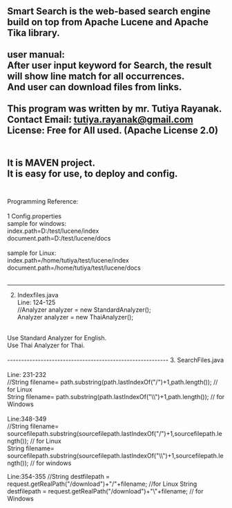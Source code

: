 Smart Search is the web-based search engine build on top from Apache Lucene and Apache Tika library.<br/>
<br/>
user manual:<br/>
After user input keyword for Search,  the result will show line match for all occurrences.<br/> 
And user can download files from links.<br/>
<br/>
This program was written by mr. Tutiya Rayanak.<br/> 
Contact Email: tutiya.rayanak@gmail.com<br/>
License: Free for All used. (Apache License 2.0)<br/>  
<br/>
It is MAVEN project.<br/>
It is easy for use, to deploy and config.<br/> 
<br/>
--------------------------------------------------------
Programming Reference:<br/>
<br/>
1 Config.properties<br/>
sample for windows:<br/>
index.path=D:/test/lucene/index<br/>
document.path=D:/test/lucene/docs<br/>
<br/>
sample for Linux:<br/>
index.path=/home/tutiya/test/lucene/index<br/>
document.path=/home/tutiya/test/lucene/docs<br/><br/>

----------------------------------------------------------
2. Indexfiles.java<br/>
Line: 124-125<br/>
//Analyzer analyzer = new StandardAnalyzer();<br/>
Analyzer analyzer = new ThaiAnalyzer();<br/>
<br/>
Use Standard Analyzer for  English.<br/>
Use Thai Analyzer for Thai.<br/>
<br/>
----------------------------------------------------------
3. SearchFiles.java<br/>
<br/>
Line: 231-232<br/>
//String filename= path.substring(path.lastIndexOf("/")+1,path.length()); // for Linux<br/>
String filename= path.substring(path.lastIndexOf("\\")+1,path.length()); // for Windows<br/>
<br/>
Line:348-349<br/>
//String filename= sourcefilepath.substring(sourcefilepath.lastIndexOf("/")+1,sourcefilepath.length()); // for Linux<br/>
String filename= sourcefilepath.substring(sourcefilepath.lastIndexOf("\\")+1,sourcefilepath.length()); // for windows<br/>


Line:354-355
//String destfilepath = request.getRealPath("/download")+"/"+filename; //for Linux
String destfilepath = request.getRealPath("/download")+"\\"+filename; // for Windows







